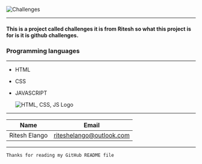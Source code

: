 ![Challenges](https://thumbor.forbes.com/thumbor/fit-in/1200x0/filters%3Aformat%28jpg%29/https%3A%2F%2Fblogs-images.forbes.com%2Fsteveolenski%2Ffiles%2F2014%2F09%2Fbigstock-Challenges-Road-Sign-3530978.jpg)
___

#### This is a project called challenges it is from Ritesh so what this project is for is it is github challenges.


### Programming languages
___
* HTML
* CSS
* JAVASCRIPT   

    ![HTML, CSS, JS Logo](https://miro.medium.com/max/8400/1*kUcnzFjf1UJBKHE8oj5c6g.jpeg)
___

| Name          | Email                    |
|  --------     | --------------           |
| Ritesh Elango | riteshelango@outlook.com |
___

`Thanks for reading my GitHub README file`
